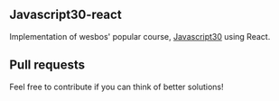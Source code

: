 ## Javascript30-react

Implementation of wesbos' popular course, [Javascript30](https://javascript30.com/) using React.

## Pull requests

Feel free to contribute if you can think of better solutions!
